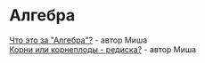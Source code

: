 # Алгебра

[Что это за "Алгебра"?](algebra/01_What_is_Algebra.MD) - автор Миша <br>
[Корни или корнеплоды - редиска?](algebra/02_Roots.MD) - автор Миша

